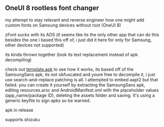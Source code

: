 ## OneUI 8 rootless font changer

my attempt to stay relevant and reverse engineer how one might add custom fonts on Samsung devices without root (OneUI 8)

zFont sucks with its ADS (it seems like its the only other app that can do this besides the one i based this off of, i just did it here for only for Samsung, other devices not supported)

its kinda thrown together (look its text replacement instead of apk decompiling)

check out [template.apk](https://github.com/jeeneo/fonts/blob/main/android/app/src/main/assets/template.apk) to see how it works, its based off of the SamsungSans apk, its not obfuscated and youre free to decompile it, i just use search-and-replace patching is all. I attempted to embed aapt2 but that failed. you can create it yourself by extracting the SamsungSans apk, editing resources.arsc and AndroidManifest.xml with the placeholder values (app_name/package ID), deleting the assets folder and saving. It's using a generic keyfile to sign apks so be warned.

apk in release

supports shizuku
